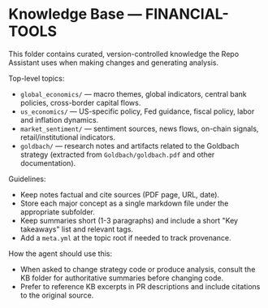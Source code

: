 # Knowledge Base — FINANCIAL-TOOLS

This folder contains curated, version-controlled knowledge the Repo Assistant uses when making changes and generating analysis.

Top-level topics:

- `global_economics/` — macro themes, global indicators, central bank policies, cross-border capital flows.
- `us_economics/` — US-specific policy, Fed guidance, fiscal policy, labor and inflation dynamics.
- `market_sentiment/` — sentiment sources, news flows, on-chain signals, retail/institutional indicators.
- `goldbach/` — research notes and artifacts related to the Goldbach strategy (extracted from `Goldbach/goldbach.pdf` and other documentation).

Guidelines:

- Keep notes factual and cite sources (PDF page, URL, date).
- Store each major concept as a single markdown file under the appropriate subfolder.
- Keep summaries short (1-3 paragraphs) and include a short "Key takeaways" list and relevant tags.
- Add a `meta.yml` at the topic root if needed to track provenance.

How the agent should use this:

- When asked to change strategy code or produce analysis, consult the KB folder for authoritative summaries before changing code.
- Prefer to reference KB excerpts in PR descriptions and include citations to the original source.
